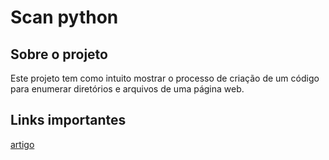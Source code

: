 # Scan python

## Sobre o projeto

Este projeto tem como intuito mostrar o processo de criação de um código para enumerar diretórios e arquivos de uma página web.

## Links importantes

[artigo](https://medium.com/@sammatheus17/usando-python-para-enumerar-arquivos-e-pastas-de-um-site-2f326d2ce659)

